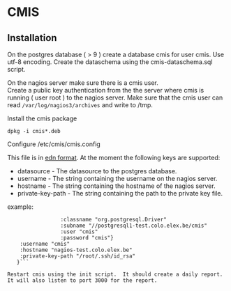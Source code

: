 # CMIS

## Installation

On the postgres database ( > 9 ) create a database cmis for user cmis.  Use utf-8 encoding.  Create the dataschema using the cmis-dataschema.sql script.

On the nagios server make sure there is a cmis user.  
Create a public key authentication from the the server where cmis is running ( user root ) to the nagios server.
Make sure that the cmis user can read `/var/log/nagios3/archives` and write to /tmp.

Install the cmis package

```dpkg -i cmis*.deb```

Configure /etc/cmis/cmis.config

This file is in [edn format](https://raw.githubusercontent.com/edn-format/).  At the moment the following keys are supported:

- datasource - The datasource to the postgres database.
- username - The string containing the username on the nagios server.
- hostname - The string containing the hostname of the nagios server.
- private-key-path - The string containing the path to the private key file.

example:

```{:datasource {:subprotocol "postgresql"
                 :classname "org.postgresql.Driver"
                 :subname "//postgresql1-test.colo.elex.be/cmis"
                 :user "cmis"
                 :password "cmis"}
    :username "cmis"
    :hostname "nagios-test.colo.elex.be"
    :private-key-path "/root/.ssh/id_rsa"
   }```

Restart cmis using the init script.  It should create a daily report.  It will also listen to port 3000 for the report.
